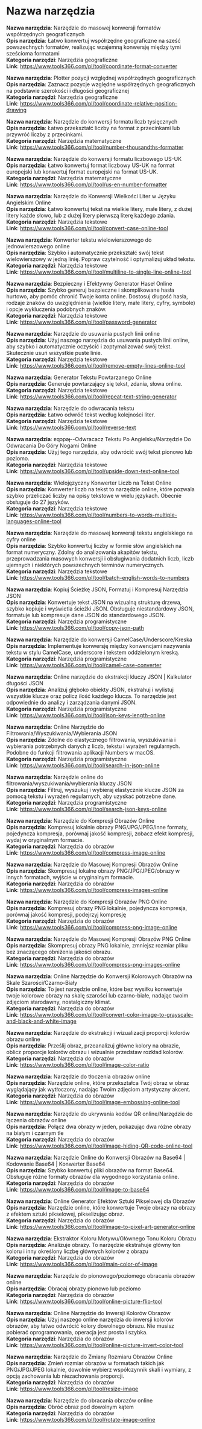 # Nazwa narzędzia

**Nazwa narzędzia**: Narzędzie do masowej konwersji formatów współrzędnych geograficznych  
**Opis narzędzia**: Łatwo konwertuj współrzędne geograficzne na sześć powszechnych formatów, realizując wzajemną konwersję między tymi sześcioma formatami  
**Kategoria narzędzi**: Narzędzia geograficzne  
**Link**: https://www.tools366.com/pl/tool/coordinate-format-converter


**Nazwa narzędzia**: Plotter pozycji względnej współrzędnych geograficznych  
**Opis narzędzia**: Zaznacz pozycje względne współrzędnych geograficznych na podstawie szerokości i długości geograficznej  
**Kategoria narzędzi**: Narzędzia geograficzne  
**Link**: https://www.tools366.com/pl/tool/coordinate-relative-position-drawing


**Nazwa narzędzia**: Narzędzie do konwersji formatu liczb tysięcznych  
**Opis narzędzia**: Łatwo przekształć liczby na format z przecinkami lub przywróć liczby z przecinkami.  
**Kategoria narzędzi**: Narzędzia matematyczne  
**Link**: https://www.tools366.com/pl/tool/number-thousandths-formatter


**Nazwa narzędzia**: Narzędzie do konwersji formatu liczbowego US-UK  
**Opis narzędzia**: Łatwo konwertuj format liczbowy US-UK na format europejski lub konwertuj format europejski na format US-UK.  
**Kategoria narzędzi**: Narzędzia matematyczne  
**Link**: https://www.tools366.com/pl/tool/us-en-number-formatter


**Nazwa narzędzia**: Narzędzie do Konwersji Wielkości Liter w Języku Angielskim Online  
**Opis narzędzia**: Łatwo konwertuj tekst na wielkie litery, małe litery, z dużej litery każde słowo, lub z dużej litery pierwszą literę każdego zdania.  
**Kategoria narzędzi**: Narzędzia tekstowe  
**Link**: https://www.tools366.com/pl/tool/convert-case-online-tool


**Nazwa narzędzia**: Konwerter tekstu wielowierszowego do jednowierszowego online  
**Opis narzędzia**: Szybko i automatycznie przekształć swój tekst wielowierszowy w jedną linię. Popraw czytelność i optymalizuj układ tekstu.  
**Kategoria narzędzi**: Narzędzia tekstowe  
**Link**: https://www.tools366.com/pl/tool/multiline-to-single-line-online-tool


**Nazwa narzędzia**: Bezpieczny i Efektywny Generator Haseł Online  
**Opis narzędzia**: Szybko generuj bezpieczne i skomplikowane hasła hurtowo, aby pomóc chronić Twoje konta online. Dostosuj długość hasła, rodzaje znaków do uwzględnienia (wielkie litery, małe litery, cyfry, symbole) i opcje wykluczenia podobnych znaków.  
**Kategoria narzędzi**: Narzędzia tekstowe  
**Link**: https://www.tools366.com/pl/tool/password-generator


**Nazwa narzędzia**: Narzędzie do usuwania pustych linii online  
**Opis narzędzia**: Użyj naszego narzędzia do usuwania pustych linii online, aby szybko i automatycznie oczyścić i zoptymalizować swój tekst. Skutecznie usuń wszystkie puste linie.  
**Kategoria narzędzi**: Narzędzia tekstowe  
**Link**: https://www.tools366.com/pl/tool/remove-empty-lines-online-tool


**Nazwa narzędzia**: Generator Tekstu Powtarzanego Online  
**Opis narzędzia**: Generuje powtarzający się tekst, zdania, słowa online.  
**Kategoria narzędzi**: Narzędzia tekstowe  
**Link**: https://www.tools366.com/pl/tool/repeat-text-string-generator


**Nazwa narzędzia**: Narzędzie do odwracania tekstu  
**Opis narzędzia**: Łatwo odwróć tekst według kolejności liter.  
**Kategoria narzędzi**: Narzędzia tekstowe  
**Link**: https://www.tools366.com/pl/tool/reverse-text


**Nazwa narzędzia**: ɐqɔpǝɟ--Odwracacz Tekstu Po Angielsku/Narzędzie Do Odwracania Do Góry Nogami Online  
**Opis narzędzia**: Użyj tego narzędzia, aby odwrócić swój tekst pionowo lub poziomo.  
**Kategoria narzędzi**: Narzędzia tekstowe  
**Link**: https://www.tools366.com/pl/tool/upside-down-text-online-tool


**Nazwa narzędzia**: Wielojęzyczny Konwerter Liczb na Tekst Online  
**Opis narzędzia**: Konwerter liczb na tekst to narzędzie online, które pozwala szybko przeliczać liczby na opisy tekstowe w wielu językach. Obecnie obsługuje do 27 języków.  
**Kategoria narzędzi**: Narzędzia tekstowe  
**Link**: https://www.tools366.com/pl/tool/numbers-to-words-multiple-languages-online-tool


**Nazwa narzędzia**: Narzędzie do masowej konwersji tekstu angielskiego na cyfry online  
**Opis narzędzia**: Szybko konwertuj liczby w formie słów angielskich na format numeryczny. Zdolny do analizowania akapitów tekstu, przeprowadzania masowych konwersji i obsługiwania dodatnich liczb, liczb ujemnych i niektórych powszechnych terminów numerycznych.  
**Kategoria narzędzi**: Narzędzia tekstowe  
**Link**: https://www.tools366.com/pl/tool/batch-english-words-to-numbers


**Nazwa narzędzia**: Kopiuj Ścieżkę JSON, Formatuj i Kompresuj Narzędzia JSON  
**Opis narzędzia**: Konwertuje tekst JSON na wizualną strukturę drzewa, szybko kopiuje i wyświetla ścieżki JSON. Obsługuje niestandardowy JSON, formatuje lub kompresuje dane JSON do standardowego JSON.  
**Kategoria narzędzi**: Narzędzia programistyczne  
**Link**: https://www.tools366.com/pl/tool/copy-json-path


**Nazwa narzędzia**: Narzędzie do konwersji CamelCase/Underscore/Kreska  
**Opis narzędzia**: Implementuje konwersję między konwencjami nazywania tekstu w stylu CamelCase, underscore i tekstem oddzielonym kreską.  
**Kategoria narzędzi**: Narzędzia programistyczne  
**Link**: https://www.tools366.com/pl/tool/camel-case-converter


**Nazwa narzędzia**: Online narzędzie do ekstrakcji kluczy JSON | Kalkulator długości JSON  
**Opis narzędzia**: Analizuj głęboko obiekty JSON, ekstrahuj i wylistuj wszystkie klucze oraz policz ilość każdego klucza. To narzędzie jest odpowiednie do analizy i zarządzania danymi JSON.  
**Kategoria narzędzi**: Narzędzia programistyczne  
**Link**: https://www.tools366.com/pl/tool/json-keys-length-online


**Nazwa narzędzia**: Online Narzędzie do Filtrowania/Wyszukiwania/Wybierania JSON  
**Opis narzędzia**: Zdolne do elastycznego filtrowania, wyszukiwania i wybierania potrzebnych danych z liczb, tekstu i wyrażeń regularnych. Podobne do funkcji filtrowania aplikacji Numbers w macOS.  
**Kategoria narzędzi**: Narzędzia programistyczne  
**Link**: https://www.tools366.com/pl/tool/search-in-json-online


**Nazwa narzędzia**: Narzędzie online do filtrowania/wyszukiwania/wybierania kluczy JSON  
**Opis narzędzia**: Filtruj, wyszukuj i wybieraj elastycznie klucze JSON za pomocą tekstu i wyrażeń regularnych, aby uzyskać potrzebne dane.  
**Kategoria narzędzi**: Narzędzia programistyczne  
**Link**: https://www.tools366.com/pl/tool/search-json-keys-online


**Nazwa narzędzia**: Narzędzie do Kompresji Obrazów Online  
**Opis narzędzia**: Kompresuj lokalnie obrazy PNG/JPG/JPEG/inne formaty, pojedyncza kompresja, porównaj jakość kompresji, zobacz efekt kompresji, wydaj w oryginalnym formacie.  
**Kategoria narzędzi**: Narzędzia do obrazów  
**Link**: https://www.tools366.com/pl/tool/compress-image-online


**Nazwa narzędzia**: Narzędzie do Masowej Kompresji Obrazów Online  
**Opis narzędzia**: Skompresuj lokalne obrazy PNG/JPG/JPEG/obrazy w innych formatach, wyjście w oryginalnym formacie.  
**Kategoria narzędzi**: Narzędzia do obrazów  
**Link**: https://www.tools366.com/pl/tool/compress-images-online


**Nazwa narzędzia**: Narzędzie do Kompresji Obrazów PNG Online  
**Opis narzędzia**: Kompresuj obrazy PNG lokalnie, pojedyncza kompresja, porównaj jakość kompresji, podejrzyj kompresję  
**Kategoria narzędzi**: Narzędzia do obrazów  
**Link**: https://www.tools366.com/pl/tool/compress-png-image-online


**Nazwa narzędzia**: Narzędzie do Masowej Kompresji Obrazów PNG Online  
**Opis narzędzia**: Skompresuj obrazy PNG lokalnie, zmniejsz rozmiar pliku bez znaczącego obniżenia jakości obrazu.  
**Kategoria narzędzi**: Narzędzia do obrazów  
**Link**: https://www.tools366.com/pl/tool/compress-png-images-online


**Nazwa narzędzia**: Online Narzędzie do Konwersji Kolorowych Obrazów na Skale Szarości/Czarno-Biały  
**Opis narzędzia**: To jest narzędzie online, które bez wysiłku konwertuje twoje kolorowe obrazy na skalę szarości lub czarno-białe, nadając twoim zdjęciom starodawny, nostalgiczny klimat.  
**Kategoria narzędzi**: Narzędzia do obrazów  
**Link**: https://www.tools366.com/pl/tool/convert-color-image-to-grayscale-and-black-and-white-image


**Nazwa narzędzia**: Narzędzie do ekstrakcji i wizualizacji proporcji kolorów obrazu online  
**Opis narzędzia**: Prześlij obraz, przeanalizuj główne kolory na obrazie, oblicz proporcje kolorów obrazu i wizualnie przedstaw rozkład kolorów.  
**Kategoria narzędzi**: Narzędzia do obrazów  
**Link**: https://www.tools366.com/pl/tool/image-color-ratio


**Nazwa narzędzia**: Narzędzie do tłoczenia obrazów online  
**Opis narzędzia**: Narzędzie online, które przekształca Twój obraz w obraz wyglądający jak wytłoczony, nadając Twoim zdjęciom artystyczny akcent.  
**Kategoria narzędzi**: Narzędzia do obrazów  
**Link**: https://www.tools366.com/pl/tool/image-embossing-online-tool


**Nazwa narzędzia**: Narzędzie do ukrywania kodów QR online/Narzędzie do łączenia obrazów online  
**Opis narzędzia**: Połącz dwa obrazy w jeden, pokazując dwa różne obrazy na białym i czarnym tle  
**Kategoria narzędzi**: Narzędzia do obrazów  
**Link**: https://www.tools366.com/pl/tool/image-hiding-QR-code-online-tool


**Nazwa narzędzia**: Narzędzie Online do Konwersji Obrazów na Base64 | Kodowanie Base64 | Konwerter Base64  
**Opis narzędzia**: Szybko konwertuj pliki obrazów na format Base64. Obsługuje różne formaty obrazów dla wygodnego korzystania online.  
**Kategoria narzędzi**: Narzędzia do obrazów  
**Link**: https://www.tools366.com/pl/tool/image-to-base64


**Nazwa narzędzia**: Online Generator Efektów Sztuki Pikselowej dla Obrazów  
**Opis narzędzia**: Narzędzie online, które konwertuje Twoje obrazy na obrazy z efektem sztuki pikselowej, pikselizując obraz.  
**Kategoria narzędzi**: Narzędzia do obrazów  
**Link**: https://www.tools366.com/pl/tool/image-to-pixel-art-generator-online


**Nazwa narzędzia**: Ekstraktor Koloru Motywu/Głównego Tonu Koloru Obrazu  
**Opis narzędzia**: Analizuje obrazy. To narzędzie ekstrahuje główny ton koloru i inny określony liczbę głównych kolorów z obrazu  
**Kategoria narzędzi**: Narzędzia do obrazów  
**Link**: https://www.tools366.com/pl/tool/main-color-of-image


**Nazwa narzędzia**: Narzędzie do pionowego/poziomego obracania obrazów online  
**Opis narzędzia**: Obracaj obrazy pionowo lub poziomo  
**Kategoria narzędzi**: Narzędzia do obrazów  
**Link**: https://www.tools366.com/pl/tool/online-picture-flip-tool


**Nazwa narzędzia**: Online Narzędzie do Inwersji Kolorów Obrazów  
**Opis narzędzia**: Użyj naszego online narzędzia do inwersji kolorów obrazów, aby łatwo odwrócić kolory dowolnego obrazu. Nie musisz pobierać oprogramowania, operacja jest prosta i szybka.  
**Kategoria narzędzi**: Narzędzia do obrazów  
**Link**: https://www.tools366.com/pl/tool/online-picture-invert-color-tool


**Nazwa narzędzia**: Narzędzie do Zmiany Rozmiaru Obrazów Online  
**Opis narzędzia**: Zmień rozmiar obrazów w formatach takich jak PNG/JPG/JPEG lokalnie, dowolnie wybierz współczynnik skali i wymiary, z opcją zachowania lub niezachowania proporcji.  
**Kategoria narzędzi**: Narzędzia do obrazów  
**Link**: https://www.tools366.com/pl/tool/resize-image


**Nazwa narzędzia**: Narzędzie do obracania obrazów online  
**Opis narzędzia**: Obróć obraz pod dowolnym kątem  
**Kategoria narzędzi**: Narzędzia do obrazów  
**Link**: https://www.tools366.com/pl/tool/rotate-image-online


